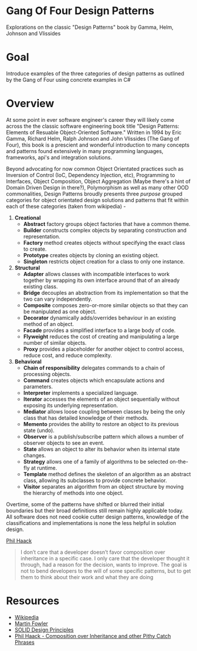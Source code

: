 
# Gang Of Four Design Patterns

Explorations on the classic "Design Patterns" book by Gamma, Helm, Johnson and Vlissides

# Goal

Introduce examples of the three categories of design patterns as outlined by the Gang of Four using concrete examples in C#

# Overview

At some point in ever software engineer's career they will likely come across the the classic software engineering book title "Design Patterns: Elements of Resuable Object-Oriented Software." Written in 1994 by Eric Gamma, Richard Helm, Ralph Johnson and John Vlissides (The Gang of Four), this book is a prescient and wonderful introduction to many concepts and patterns found extensively in many programming languages, frameworks, api's and integration solutions.

Beyond advocating for now common Object Orientated practices such as Inversion of Control (IoC, Dependency Injection, etc), Programming to Interfaces, Object Composition, Object Aggregation (Maybe there's a hint of Domain Driven Design in there?), Polymorphism as well as many other OOD commonalities, Design Patterns broudly presents three *purpose* grouped categories for object orientated design solutions and patterns that fit within each of these categories (taken from wikipedia) -

1) **Creational**
    - **Abstract** factory groups object factories that have a common theme.
    - **Builder** constructs complex objects by separating construction and representation.
    - **Factory** method creates objects without specifying the exact class to create.
    - **Prototype** creates objects by cloning an existing object.
    - **Singleton** restricts object creation for a class to only one instance.
2) **Structural**
    - **Adapter** allows classes with incompatible interfaces to work together by wrapping its own interface around that of an already existing class.
    - **Bridge** decouples an abstraction from its implementation so that the two can vary independently.
    - **Composite** composes zero-or-more similar objects so that they can be manipulated as one object.
    - **Decorator** dynamically adds/overrides behaviour in an existing method of an object.
    - **Facade** provides a simplified interface to a large body of code.
    - **Flyweight** reduces the cost of creating and manipulating a large number of similar objects.
    - **Proxy** provides a placeholder for another object to control access, reduce cost, and reduce complexity.
3) **Behavioral**
    - **Chain of responsibility** delegates commands to a chain of processing objects.
    - **Command** creates objects which encapsulate actions and parameters.
    - **Interpreter** implements a specialized language.
    - **Iterator** accesses the elements of an object sequentially without exposing its underlying representation.
    - **Mediator** allows loose coupling between classes by being the only class that has detailed knowledge of their methods.
    - **Memento** provides the ability to restore an object to its previous state (undo).
    - **Observer** is a publish/subscribe pattern which allows a number of observer objects to see an event.
    - **State** allows an object to alter its behavior when its internal state changes.
    - **Strategy** allows one of a family of algorithms to be selected on-the-fly at runtime.
    - **Template** method defines the skeleton of an algorithm as an abstract class, allowing its subclasses to provide concrete behavior.
    - **Visitor** separates an algorithm from an object structure by moving the hierarchy of methods into one object.

Overtime, some of the patterns have shifted or blurred their initial boundaries but their broad definitions still remain highly applicable today. All software does not need cookie cutter design patterns, knowledge of the classifications and implementations is none the less helpful in solution design.

[Phil Haack](https://haacked.com/archive/2007/12/11/favor-composition-over-inheritance-and-other-pithy-catch-phrases.aspx/) 

> I don’t care that a developer doesn’t favor composition over inheritance in a specific case. I only care that the developer thought it through, had a reason for the decision, wants to improve. The goal is not to bend developers to the will of some specific patterns, but to get them to think about their work and what they are doing



# Resources

- [Wikipedia](https://en.wikipedia.org/wiki/Design_Patterns)
- [Martin Fowler](https://martinfowler.com/bliki/GangOfFour.html)
- [SOLID Design  Principles](https://www.youtube.com/watch?v=agkWYPUcLpg)
- [Phil Haack - Composition over Inheritance and other Pithy Catch Phrases](https://haacked.com/archive/2007/12/11/favor-composition-over-inheritance-and-other-pithy-catch-phrases.aspx/)